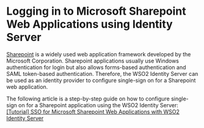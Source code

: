 # Logging in to Microsoft Sharepoint Web Applications using Identity Server

[Sharepoint](https://technet.microsoft.com/en-us/library/cc303422.aspx)
is a widely used web application framework developed by the Microsoft
Corporation. Sharepoint applications usually use Windows authentication
for login but also allows forms-based authentication and SAML
token-based authentication. Therefore, the WSO2 Identity Server can be
used as an identity provider to configure single-sign on for a
Sharepoint web application.

The following article is a step-by-step guide on how to configure
single-sign on for a Sharepoint application using the WSO2 Identity
Server:
[\[Tutorial\] SSO for Microsoft Sharepoint Web Applications with WSO2
Identity
Server](https://wso2.com/library/tutorials/2015/05/tutorial-sso-for-microsoft-sharepoint-web-applications-with-wso2-identity-server/)
